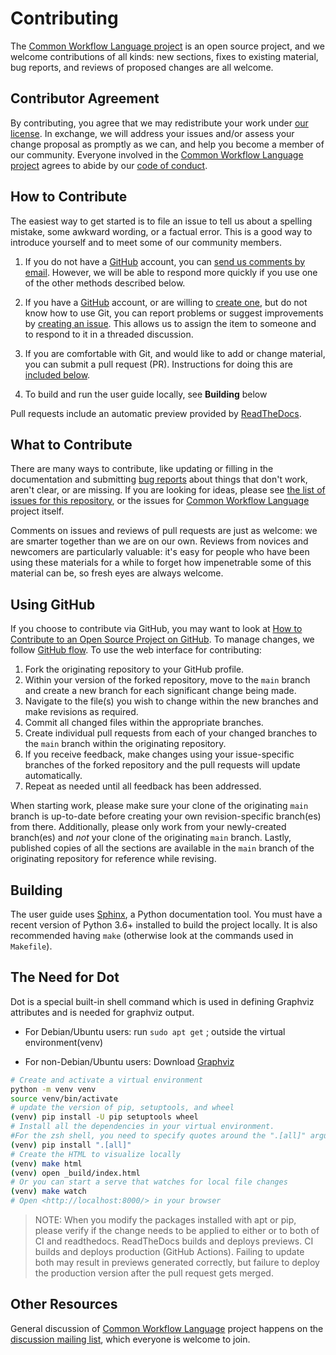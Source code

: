 # Contributing

The [Common Workflow Language project][cwl-site] is an open source project,
and we welcome contributions of all kinds:
new sections,
fixes to existing material,
bug reports,
and reviews of proposed changes are all welcome.

## Contributor Agreement

By contributing,
you agree that we may redistribute your work under [our license](/LICENSE.md).
In exchange,
we will address your issues and/or assess your change proposal as promptly as we can,
and help you become a member of our community.
Everyone involved in the [Common Workflow Language project][cwl-site]
agrees to abide by our [code of conduct](/CODE_OF_CONDUCT.md).

## How to Contribute

The easiest way to get started is to file an issue
to tell us about a spelling mistake,
some awkward wording,
or a factual error.
This is a good way to introduce yourself
and to meet some of our community members.

1. If you do not have a [GitHub][github] account,
    you can [send us comments by email][discuss-list].
    However,
    we will be able to respond more quickly if you use one of the other methods described below.

2. If you have a [GitHub][github] account,
    or are willing to [create one][github-join],
    but do not know how to use Git,
    you can report problems or suggest improvements by [creating an issue][issues].
    This allows us to assign the item to someone
    and to respond to it in a threaded discussion.

3. If you are comfortable with Git,
    and would like to add or change material,
    you can submit a pull request (PR).
    Instructions for doing this are [included below][using-github].

4. To build and run the user guide locally, see **Building** below

Pull requests include an automatic preview provided by
[ReadTheDocs](https://readthedocs.org/projects/common-workflow-languageuser-guide/).

## What to Contribute

There are many ways to contribute,
like updating or filling in the documentation
and submitting [bug reports][issues]
about things that don't work, aren't clear, or are missing.
If you are looking for ideas,
please see [the list of issues for this repository][issues],
or the issues for [Common Workflow Language][cwl-issues] project itself.

Comments on issues and reviews of pull requests are just as welcome:
we are smarter together than we are on our own.
Reviews from novices and newcomers are particularly valuable:
it's easy for people who have been using these materials for a while
to forget how impenetrable some of this material can be,
so fresh eyes are always welcome.

## Using GitHub

If you choose to contribute via GitHub, you may want to look at
[How to Contribute to an Open Source Project on GitHub][how-contribute].
To manage changes, we follow [GitHub flow][github-flow].
To use the web interface for contributing:

1.  Fork the originating repository to your GitHub profile.
2.  Within your version of the forked repository, move to the `main` branch and
create a new branch for each significant change being made.
3.  Navigate to the file(s) you wish to change within the new branches and make revisions as required.
4.  Commit all changed files within the appropriate branches.
5.  Create individual pull requests from each of your changed branches
to the `main` branch within the originating repository.
6.  If you receive feedback, make changes using your issue-specific branches of the forked
repository and the pull requests will update automatically.
7.  Repeat as needed until all feedback has been addressed.

When starting work, please make sure your clone of the originating `main` branch is up-to-date
before creating your own revision-specific branch(es) from there.
Additionally, please only work from your newly-created branch(es) and *not*
your clone of the originating `main` branch.
Lastly, published copies of all the sections are available in the `main` branch of the originating
repository for reference while revising.

## Building

The user guide uses [Sphinx](https://www.sphinx-doc.org/), a Python documentation
tool. You must have a recent version of Python 3.6+ installed to build the project
locally. It is also recommended having `make` (otherwise look at the commands used
in `Makefile`).

## The Need for Dot
Dot is a special built-in shell command which is used in defining Graphviz attributes and is needed
for graphviz output.

* For Debian/Ubuntu users:
run `sudo apt get` ; outside the virtual environment(venv)

* For non-Debian/Ubuntu users:
Download [Graphviz](https://graphviz.org/download/)

```bash
# Create and activate a virtual environment
python -m venv venv
source venv/bin/activate
# update the version of pip, setuptools, and wheel
(venv) pip install -U pip setuptools wheel
# Install all the dependencies in your virtual environment.
#For the zsh shell, you need to specify quotes around the ".[all]" argument but the code below should work fine for bash shell
(venv) pip install ".[all]"
# Create the HTML to visualize locally
(venv) make html
(venv) open _build/index.html
# Or you can start a serve that watches for local file changes
(venv) make watch
# Open <http://localhost:8000/> in your browser
```

> NOTE: When you modify the packages installed with apt or pip, please verify
> if the change needs to be applied to either or to both of CI and readthedocs.
> ReadTheDocs builds and deploys previews. CI builds and deploys production
> (GitHub Actions). Failing to update both may result in previews generated
> correctly, but failure to deploy the production version after the pull request
> gets merged.

## Other Resources

General discussion of [Common Workflow Language][cwl-site] project
happens on the [discussion mailing list][discuss-list],
which everyone is welcome to join.

[discuss-list]: https://groups.google.com/forum/#!forum/common-workflow-language
[github]: https://github.com
[github-flow]: https://guides.github.com/introduction/flow/
[github-join]: https://github.com/join
[how-contribute]: https://docs.github.com/en/get-started/quickstart/contributing-to-projects
[issues]: https://github.com/common-workflow-language/user_guide/issues
[cwl-issues]: https://github.com/common-workflow-language/common-workflow-language/issues
[repo]: https://github.com/common-workflow-language/user_guide
[cwl-site]: https://www.commonwl.org/
[using-github]: https://docs.github.com/en/get-started/

